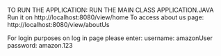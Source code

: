 TO RUN THE APPLICATION:
RUN THE MAIN CLASS APPLICATION.JAVA
Run it on http://localhost:8080/view/home
To access about us page: http://localhost:8080/view/aboutUs

For login purposes on log in page please enter:
username: amazonUser
password: amazon.123


